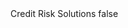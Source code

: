 <?xml version="1.0" encoding="UTF-8"?>
<CustomMetadata xmlns="http://soap.sforce.com/2006/04/metadata">
    <label>Credit Risk Solutions</label>
    <protected>false</protected>
</CustomMetadata>
